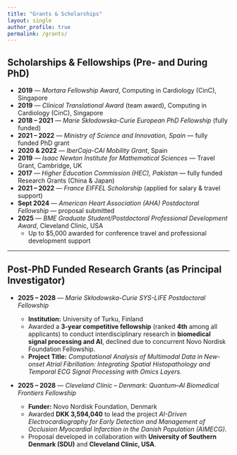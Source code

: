 ```yaml
---
title: "Grants & Scholarships"
layout: single
author_profile: true
permalink: /grants/
---
```


## Scholarships & Fellowships (Pre- and During PhD)

- **2019** — *Mortara Fellowship Award*, Computing in Cardiology (CinC), Singapore  
- **2019** — *Clinical Translational Award* (team award), Computing in Cardiology (CinC), Singapore  
- **2018 – 2021** — *Marie Skłodowska-Curie European PhD Fellowship* (fully funded)  
- **2021 – 2022** — *Ministry of Science and Innovation, Spain* — fully funded PhD grant  
- **2020 & 2022** — *IberCaja-CAI Mobility Grant*, Spain  
- **2019** — *Isaac Newton Institute for Mathematical Sciences* — Travel Grant, Cambridge, UK  
- **2017** — *Higher Education Commission (HEC), Pakistan* — fully funded Research Grants (China & Japan)  
- **2021 – 2022** — *France EIFFEL Scholarship* (applied for salary & travel support)  
- **Sept 2024** — *American Heart Association (AHA) Postdoctoral Fellowship* — proposal submitted  
- **2025** — *BME Graduate Student/Postdoctoral Professional Development Award*, Cleveland Clinic, USA  
  - Up to \$5,000 awarded for conference travel and professional development support

---

## Post-PhD Funded Research Grants (as Principal Investigator)

- **2025 – 2028** — *Marie Skłodowska-Curie SYS-LIFE Postdoctoral Fellowship*  
  - **Institution:** University of Turku, Finland  
  - Awarded a **3-year competitive fellowship** (ranked **4th** among all applicants) to conduct interdisciplinary research in **biomedical signal processing and AI**, declined due to concurrent Novo Nordisk Foundation Fellowship.  
  - **Project Title:** *Computational Analysis of Multimodal Data in New-onset Atrial Fibrillation: Integrating Spatial Histopathology and Temporal ECG Signal Processing with Omics Layers.*

- **2025 – 2028** — *Cleveland Clinic – Denmark: Quantum–AI Biomedical Frontiers Fellowship*  
  - **Funder:** Novo Nordisk Foundation, Denmark  
  - Awarded **DKK 3,594,040** to lead the project *AI-Driven Electrocardiography for Early Detection and Management of Occlusion Myocardial Infarction in the Danish Population (AIMECG).*  
  - Proposal developed in collaboration with **University of Southern Denmark (SDU)** and **Cleveland Clinic, USA**.
